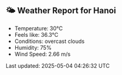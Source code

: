 <!-- WEATHER-START -->
## 🌤 Weather Report for Hanoi

- Temperature: 30°C
- Feels like: 36.3°C
- Conditions: overcast clouds
- Humidity: 75%
- Wind Speed: 2.66 m/s

Last updated: 2025-05-04 04:26:32 UTC
<!-- WEATHER-END -->
